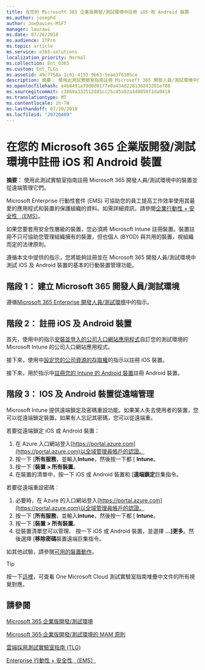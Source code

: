 ```yaml
---
title: 在您的 Microsoft 365 企業版開發/測試環境中註冊 iOS 和 Android 裝置
ms.author: josephd
author: JoeDavies-MSFT
manager: laurawi
ms.date: 07/20/2018
ms.audience: ITPro
ms.topic: article
ms.service: o365-solutions
localization_priority: Normal
ms.collection: Ent_O365
ms.custom: Ent_TLGs
ms.assetid: 49c7758a-1c01-4153-9b63-5eae3f6305ce
description: 摘要： 使用此測試實驗室指南註冊 Microsoft 365 開發人員/測試環境中的裝置並從遠端管理它們。
ms.openlocfilehash: e4b8491a70d0d0177e0a434d228136243201e788
ms.sourcegitcommit: c3869a332512dd1cc25cd5a92a340050f1da0418
ms.translationtype: MT
ms.contentlocale: zh-TW
ms.lasthandoff: 07/20/2018
ms.locfileid: "20720409"
---
```

# <a name="enroll-ios-and-android-devices-in-your-microsoft-365-enterprise-devtest-environment"></a>在您的 Microsoft 365 企業版開發/測試環境中註冊 iOS 和 Android 裝置

 **摘要：** 使用此測試實驗室指南註冊 Microsoft 365 開發人員/測試環境中的裝置並從遠端管理它們。
  
Microsoft Enterprise 行動性套件 (EMS) 可協助您的員工提高工作效率使用其最愛的應用程式和裝置的保護組織的資料。如需詳細資訊，請參閱[企業行動性 + 安全性 （EMS）](https://www.microsoft.com/cloud-platform/enterprise-mobility-security)。
  
如果您要套用安全性層級的裝置，您必須將 Microsoft Intune 註冊裝置。裝置註冊不只可協助您管理組織擁有的裝置，但也個人 (BYOD) 與共用的裝置，視組織而定的法律原則。
  
遵循本文中提供的指示，您將能夠註冊並在 Microsoft 365 開發人員/測試環境中測試 iOS 及 Android 裝置的基本的行動裝置管理功能。
  
## <a name="phase-1-create-your-microsoft-365-devtest-environment"></a>階段 1： 建立 Microsoft 365 開發人員/測試環境

遵循[Microsoft 365 Enterprise 開發人員/測試環境](the-microsoft-365-enterprise-dev-test-environment.md)中的指示。
  
## <a name="phase-2-enroll-your-ios-and-android-devices"></a>階段 2： 註冊 iOS 及 Android 裝置

首先，使用中的指示[安裝並登入的公司入口網站應用程式](https://docs.microsoft.com/intune-user-help/install-and-sign-in-to-the-intune-company-portal-app-ios)自訂您的測試環境的 Microsoft Intune 的公司入口網站應用程式。

接下來，使用中[設定您的公司資源的存取權](https://docs.microsoft.com/intune-user-help/enroll-your-device-in-intune-ios)的指示以註冊 iOS 裝置。

接下來，用於指示中[註冊您的 Intune 的 Android 裝置](https://docs.microsoft.com/intune-user-help/enroll-your-device-in-intune-android)註冊 Android 裝置。

## <a name="phase-3-manage-your-ios-and-android-devices-remotely"></a>階段 3： IOS 及 Android 裝置從遠端管理

Microsoft Intune 提供遠端鎖定及密碼重設功能。如果某人失去使用者的裝置，您可以從遠端鎖定裝置。如果有人忘記其密碼，您可以從遠端重。
  
若要從遠端鎖定 iOS 或 Android 裝置：

1. 在 Azure 入口網站登入[https://portal.azure.com](https://portal.azure.com)以全域管理員帳戶的認證。
2. 按一下 [**所有服務**，並輸入**Intune**，然後按一下都 [ **Intune**。
3. 按一下 [**裝置 > 所有裝置**。
4. 在裝置的清單中，按一下 iOS 或 Android 裝置和 [**遠端鎖定**巨集指令。

    
若要從遠端重設密碼︰

1. 必要時，在 Azure 的入口網站登入[https://portal.azure.com](https://portal.azure.com)以全域管理員帳戶的認證。
2. 按一下 [**所有服務**，並輸入**Intune**，然後按一下都 [ **Intune**。
3. 按一下 [**裝置 > 所有裝置**。
4. 從裝置清單您可以管理、 按一下 iOS 或 Android 裝置，並選擇 **...]更多**。然後選擇 [**移除密碼**裝置遠端巨集指令。

如其他試驗，請參閱[可用的裝置動作](https://docs.microsoft.com/intune/device-management#available-device-actions)。

    

> [!TIP]
> 按一下[這裡](http://aka.ms/catlgstack)，可查看 One Microsoft Cloud 測試實驗室指南堆疊中文件的所有視覺對應。
  
## <a name="see-also"></a>請參閱

[Microsoft 365 企業版開發/測試環境](the-microsoft-365-enterprise-dev-test-environment.md)
  
[Microsoft 365 企業版開發/測試環境的 MAM 原則](mam-policies-for-your-microsoft-365-enterprise-dev-test-environment.md)
  
[雲端採用測試實驗室指南 (TLG)](cloud-adoption-test-lab-guides-tlgs.md)

[Enterprise 行動性 + 安全性 （EMS）](https://www.microsoft.com/cloud-platform/enterprise-mobility-security)


